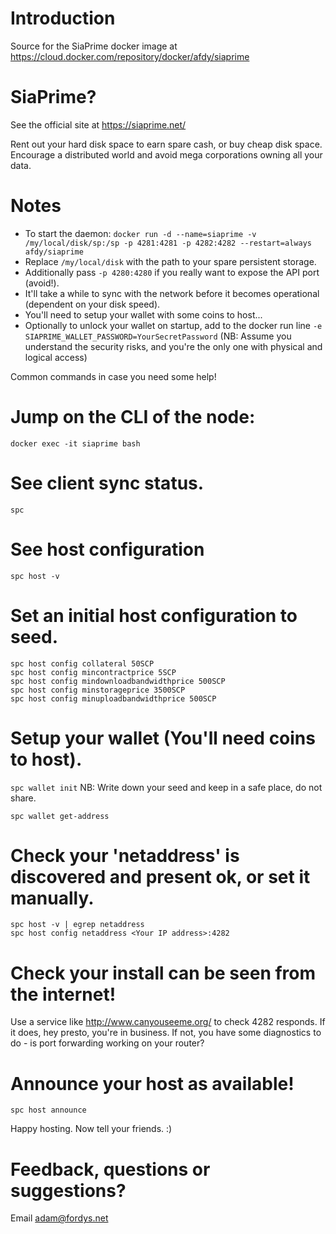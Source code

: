 # Introduction
Source for the SiaPrime docker image at https://cloud.docker.com/repository/docker/afdy/siaprime

# SiaPrime?
See the official site at https://siaprime.net/

Rent out your hard disk space to earn spare cash, or buy cheap disk space. Encourage a distributed world and avoid mega corporations owning all your data.

# Notes
* To start the daemon:
  `docker run -d --name=siaprime -v /my/local/disk/sp:/sp -p 4281:4281 -p 4282:4282 --restart=always afdy/siaprime`
* Replace ```/my/local/disk``` with the path to your spare persistent storage.
* Additionally pass ```-p 4280:4280``` if you really want to expose the API port (avoid!).
* It'll take a while to sync with the network before it becomes operational (dependent on your disk speed).
* You'll need to setup your wallet with some coins to host...
* Optionally to unlock your wallet on startup, add to the docker run line ```-e SIAPRIME_WALLET_PASSWORD=YourSecretPassword``` (NB: Assume you understand the security risks, and you're the only one with physical and logical access)

Common commands in case you need some help!

# Jump on the CLI of the node:
`docker exec -it siaprime bash`

# See client sync status.
`spc`

# See host configuration
`spc host -v`

# Set an initial host configuration to seed.
    spc host config collateral 50SCP
    spc host config mincontractprice 5SCP
    spc host config mindownloadbandwidthprice 500SCP
    spc host config minstorageprice 3500SCP
    spc host config minuploadbandwidthprice 500SCP

# Setup your wallet (You'll need coins to host).
`spc wallet init`
NB: Write down your seed and keep in a safe place, do not share. 

`spc wallet get-address`

# Check your 'netaddress' is discovered and present ok, or set it manually.
    spc host -v | egrep netaddress
    spc host config netaddress <Your IP address>:4282

# Check your install can be seen from the internet!
Use a service like http://www.canyouseeme.org/ to check 4282 responds. If it does, hey presto, you're in business. If not, you have some diagnostics to do - is port forwarding working on your router?

# Announce your host as available!
`spc host announce`

Happy hosting. Now tell your friends. :)

# Feedback, questions or suggestions?
Email adam@fordys.net
